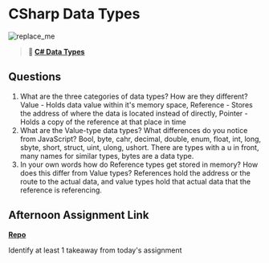 # CSharp Data Types

![replace_me](https://codeworks.blob.core.windows.net/public/assets/img/illustrations/placeholder.svg)

> **📖 [C# Data Types](https://codeworksacademy.com/fs-student-guide/resources/wk10/01-CSharp-Generics)**

## Questions

1. What are the three categories of data types? How are they different?
  Value - Holds data value within it's memory space, Reference - Stores the address of where the data is located instead of directly, Pointer - Holds a copy of the reference at that place in time
2. What are the Value-type data types? What differences do you notice from JavaScript?
  Bool, byte, cahr, decimal, double, enum, float, int, long, sbyte, short, struct, uint, ulong, ushort. There are types with a u in front, many names for similar types, bytes are a data type.
3. In your own words how do Reference types get stored in memory? How does this differ from Value types?
  References hold the address or the route to the actual data, and value types hold that actual data that the reference is referencing.

## Afternoon Assignment Link

**[Repo](https://github.com/maxbennett0/<ASSIGNMENT_REPO>)**

Identify at least 1 takeaway from today's assignment
